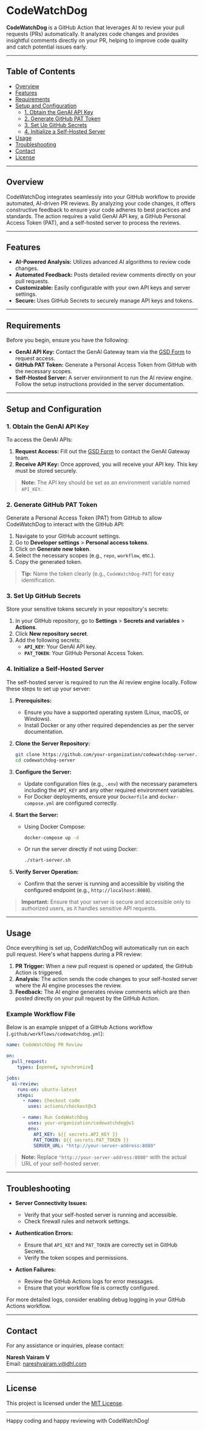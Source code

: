 # CodeWatchDog

**CodeWatchDog** is a GitHub Action that leverages AI to review your pull requests (PRs) automatically. It analyzes code changes and provides insightful comments directly on your PR, helping to improve code quality and catch potential issues early.

---

## Table of Contents

- [Overview](#overview)
- [Features](#features)
- [Requirements](#requirements)
- [Setup and Configuration](#setup-and-configuration)
  - [1. Obtain the GenAI API Key](#1-obtain-the-genai-api-key)
  - [2. Generate GitHub PAT Token](#2-generate-github-pat-token)
  - [3. Set Up GitHub Secrets](#3-set-up-github-secrets)
  - [4. Initialize a Self-Hosted Server](#4-initialize-a-self-hosted-server)
- [Usage](#usage)
- [Troubleshooting](#troubleshooting)
- [Contact](#contact)
- [License](#license)

---

## Overview

CodeWatchDog integrates seamlessly into your GitHub workflow to provide automated, AI-driven PR reviews. By analyzing your code changes, it offers constructive feedback to ensure your code adheres to best practices and standards. The action requires a valid GenAI API key, a GitHub Personal Access Token (PAT), and a self-hosted server to process the reviews.

---

## Features

- **AI-Powered Analysis:** Utilizes advanced AI algorithms to review code changes.
- **Automated Feedback:** Posts detailed review comments directly on your pull requests.
- **Customizable:** Easily configurable with your own API keys and server settings.
- **Secure:** Uses GitHub Secrets to securely manage API keys and tokens.

---

## Requirements

Before you begin, ensure you have the following:

- **GenAI API Key:** Contact the GenAI Gateway team via the [GSD Form](https://gsd.dhl.com/forms/8079) to request access.
- **GitHub PAT Token:** Generate a Personal Access Token from GitHub with the necessary scopes.
- **Self-Hosted Server:** A server environment to run the AI review engine. Follow the setup instructions provided in the server documentation.

---

## Setup and Configuration

### 1. Obtain the GenAI API Key

To access the GenAI APIs:
1. **Request Access:** Fill out the [GSD Form](https://gsd.dhl.com/forms/8079) to contact the GenAI Gateway team.
2. **Receive API Key:** Once approved, you will receive your API key. This key must be stored securely.

> **Note:** The API key should be set as an environment variable named `API_KEY`.

### 2. Generate GitHub PAT Token

Generate a Personal Access Token (PAT) from GitHub to allow CodeWatchDog to interact with the GitHub API:
1. Navigate to your GitHub account settings.
2. Go to **Developer settings** > **Personal access tokens**.
3. Click on **Generate new token**.
4. Select the necessary scopes (e.g., `repo`, `workflow`, etc.).
5. Copy the generated token.

> **Tip:** Name the token clearly (e.g., `CodeWatchDog-PAT`) for easy identification.

### 3. Set Up GitHub Secrets

Store your sensitive tokens securely in your repository's secrets:
1. In your GitHub repository, go to **Settings** > **Secrets and variables** > **Actions**.
2. Click **New repository secret**.
3. Add the following secrets:
   - **`API_KEY`**: Your GenAI API key.
   - **`PAT_TOKEN`**: Your GitHub Personal Access Token.

### 4. Initialize a Self-Hosted Server

The self-hosted server is required to run the AI review engine locally. Follow these steps to set up your server:

1. **Prerequisites:**
   - Ensure you have a supported operating system (Linux, macOS, or Windows).
   - Install Docker or any other required dependencies as per the server documentation.

2. **Clone the Server Repository:**
   ```bash
   git clone https://github.com/your-organization/codewatchdog-server.git
   cd codewatchdog-server
   ```

3. **Configure the Server:**
   - Update configuration files (e.g., `.env`) with the necessary parameters including the `API_KEY` and any other required environment variables.
   - For Docker deployments, ensure your `Dockerfile` and `docker-compose.yml` are configured correctly.

4. **Start the Server:**
   - Using Docker Compose:
     ```bash
     docker-compose up -d
     ```
   - Or run the server directly if not using Docker:
     ```bash
     ./start-server.sh
     ```

5. **Verify Server Operation:**
   - Confirm that the server is running and accessible by visiting the configured endpoint (e.g., `http://localhost:8080`).

> **Important:** Ensure that your server is secure and accessible only to authorized users, as it handles sensitive API requests.

---

## Usage

Once everything is set up, CodeWatchDog will automatically run on each pull request. Here's what happens during a PR review:

1. **PR Trigger:** When a new pull request is opened or updated, the GitHub Action is triggered.
2. **Analysis:** The action sends the code changes to your self-hosted server where the AI engine processes the review.
3. **Feedback:** The AI engine generates review comments which are then posted directly on your pull request by the GitHub Action.

### Example Workflow File

Below is an example snippet of a GitHub Actions workflow (`.github/workflows/codewatchdog.yml`):

```yaml
name: CodeWatchDog PR Review

on:
  pull_request:
    types: [opened, synchronize]

jobs:
  ai-review:
    runs-on: ubuntu-latest
    steps:
      - name: Checkout code
        uses: actions/checkout@v3

      - name: Run CodeWatchDog
        uses: your-organization/codewatchdog@v1
        env:
          API_KEY: ${{ secrets.API_KEY }}
          PAT_TOKEN: ${{ secrets.PAT_TOKEN }}
          SERVER_URL: "http://your-server-address:8080"
```

> **Note:** Replace `"http://your-server-address:8080"` with the actual URL of your self-hosted server.

---

## Troubleshooting

- **Server Connectivity Issues:**  
  - Verify that your self-hosted server is running and accessible.
  - Check firewall rules and network settings.
  
- **Authentication Errors:**  
  - Ensure that `API_KEY` and `PAT_TOKEN` are correctly set in GitHub Secrets.
  - Verify the token scopes and permissions.

- **Action Failures:**  
  - Review the GitHub Actions logs for error messages.
  - Ensure that your workflow file is correctly configured.

For more detailed logs, consider enabling debug logging in your GitHub Actions workflow.

---

## Contact

For any assistance or inquiries, please contact:

**Naresh Vairam V**  
Email: [nareshvairam.v@dhl.com](mailto:nareshvairam.v@dhl.com)

---

## License

This project is licensed under the [MIT License](LICENSE).

---

Happy coding and happy reviewing with CodeWatchDog!
```
